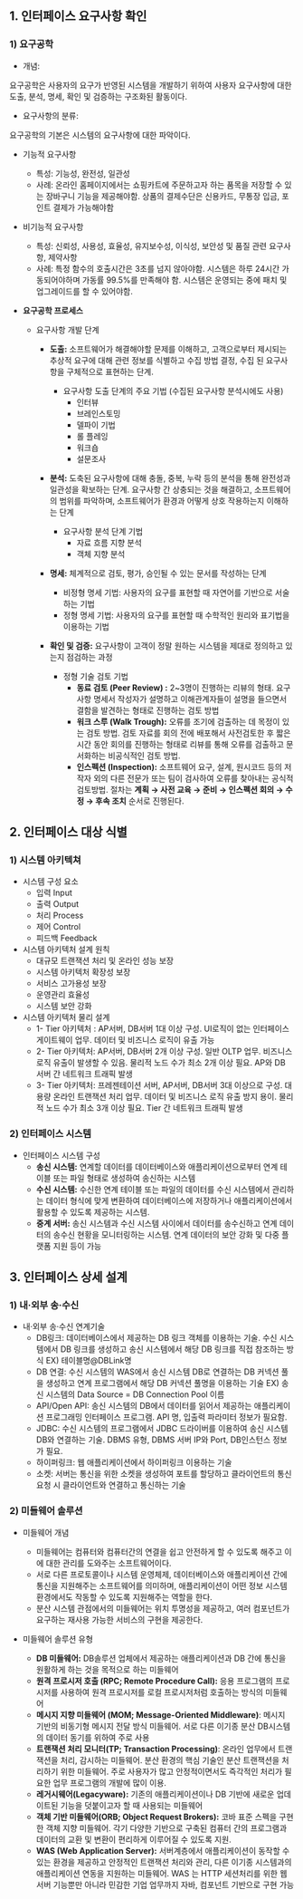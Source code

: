 ## 1. 인터페이스 요구사항 확인

### 1) 요구공학

- 개념:

요구공학은 사용자의 요구가 반영된 시스템을 개발하기 위하여 사용자 요구사항에 대한 도출, 분석, 명세, 확인 및 검증하는 구조화된 활동이다.

- 요구사항의 분류:

요구공학의 기본은 시스템의 요구사항에 대한 파악이다.

- 기능적 요구사항
    - 특성: 기능성, 완전성, 일관성
    - 사례: 온라인 홈페이지에서는 쇼핑카트에 주문하고자 하는 품목을 저장할 수 있는 장바구니 기능을 제공해야함. 상품의 결제수단은 신용카드, 무통장 입금, 포인트 결제가 가능해야함
- 비기능적 요구사항
    - 특성: 신뢰성, 사용성, 효율성, 유지보수성, 이식성, 보안성 및 품질 관련 요구사항, 제약사항
    - 사례: 특정 함수의 호출시간은 3초를 넘지 않아야함. 시스템은 하루 24시간 가동되어야하며 가동률 99.5%를 만족해야 함. 시스템은 운영되는 중에 패치 및 업그레이드를 할 수 있어야함.

- **요구공학 프로세스**
    - 요구사항 개발 단계
        - **도출:** 소프트웨어가 해결해야할 문제를 이해하고, 고객으로부터 제시되는 추상적 요구에 대해 관련 정보를 식별하고 수집 방법 결정, 수집 된 요구사항을 구체적으로 표현하는 단계.
            - 요구사항 도출 단계의 주요 기법 (수집된 요구사항 분석시에도 사용)
                - 인터뷰
                - 브레인스토밍
                - 델파이 기법
                - 롤 플레잉
                - 워크숍
                - 설문조사

        - **분석:** 도축된 요구사항에 대해 충돌, 중복, 누락 등의 분석을 통해 완전성과 일관성을 확보하는 단계. 요구사항 간 상충되는 것을 해결하고, 소프트웨어의 범위를 파악하며, 소프트웨어가 환경과 어떻게 상호 작용하는지 이해하는 단계
            - 요구사항 분석 단계 기법
                - 자료 흐름 지향 분석
                - 객체 지향 분석

        - **명세:** 체계적으로 검토, 평가, 승인될 수 있는 문서를 작성하는 단계
            - 비정형 명세 기법: 사용자의 요구를 표현할 때 자연어를 기반으로 서술하는 기법
            - 정형 명세 기법: 사용자의 요구를 표현할 때 수학적인 원리와 표기법을 이용하는 기법

        - **확인 및 검증:** 요구사항이 고객이 정말 원하는 시스템을 제대로 정의하고 있는지 점검하는 과정
            - 정형 기술 검토 기법
                - **동료 검토 (Peer Review) :** 2~3명이 진행하는 리뷰의 형태. 요구사항 명세서 작성자가 설명하고 이해관계자들이 설명을 들으면서 결함을 발견하는 형태로 진행하는 검토 방법
                - **워크 스루 (Walk Trough):** 오류를 조기에 검출하는 데 목정이 있는 검토 방법. 검토 자료를 회의 전에 배포해서 사전검토한 후 짧은 시간 동안 회의를 진행하는 형태로 리뷰를 통해 오류를 검출하고 문서화하는 비공식적인 검토 방법.
                - **인스펙션 (Inspection):** 소프트웨어 요구, 설계, 원시코드 등의 저작자 외의 다른 전문가 또는 팀이 검사하여 오류를 찾아내는 공식적 검토방법. 절차는 **계획 → 사전 교육 → 준비 → 인스펙션 회의 → 수정 → 후속 조치** 순서로 진행된다.


## 2. 인터페이스 대상 식별

### 1) 시스템 아키텍쳐

- 시스템 구성 요소
    - 입력 Input
    - 출력 Output
    - 처리 Process
    - 제어 Control
    - 피드백 Feedback
- 시스템 아키텍처 설계 원칙
    - 대규모 트랜잭션 처리 및 온라인 성능 보장
    - 시스템 아키텍처 확장성 보장
    - 서비스 고가용성 보장
    - 운영관리 효율성
    - 시스템 보안 강화
- 시스템 아키텍처 물리 설계
    - 1- Tier 아키텍처 : AP서버, DB서버 1대 이상 구성. UI로직이 없는 인터페이스 게이트웨이 업무. 데이터 및 비즈니스 로직이 유출 가능
    - 2- Tier 아키텍처: AP서버, DB서버 2개 이상 구성. 일반 OLTP 업무. 비즈니스 로직 유출이 발생할 수 있음. 물리적 노드 수가 최소 2개 이상 필요. AP와 DB 서버 간 네트워크 트래픽 발생
    - 3- Tier 아키텍처: 프레젠테이션 서버, AP서버, DB서버 3대 이상으로 구성. 대용량 온라인 트랜잭션 처리 업무. 데이터 및 비즈니스 로직 유출 방지 용이. 물리적 노드 수가 최소 3개 이상 필요. Tier 간 네트워크 트래픽 발생

### 2) 인터페이스 시스템

- 인터페이스 시스템 구성
    - **송신 시스템:** 연계할 데이터를 데이터베이스와 애플리케이션으로부터 연계 테이블 또는 파일 형태로 생성하여 송신하는 시스템
    - **수신 시스템:** 수신한 연계 테이블 또는 파일의 데이터를 수신 시스템에서 관리하는 데이터 형식에 맞게 변환하여 데이터베이스에 저장하거나 애플리케이션에서 활용할 수 있도록 제공하는 시스템.
    - **중계 서버:** 송신 시스템과 수신 시스템 사이에서 데이터를 송수신하고 연계 데이터의 송수신 현황을 모니터링하는 시스템. 연계 데이터의 보안 강화 및 다중 플랫폼 지원 등이 가능



## 3. 인터페이스 상세 설계

### 1) 내·외부 송·수신

- 내·외부 송·수신 연계기술
    - DB링크: 데이터베이스에서 제공하는 DB 링크 객체를 이용하는 기술. 수신 시스템에서 DB 링크를 생성하고 송신 시스템에서 해당 DB 링크를 직접 참조하는 방식 EX) 테이블명@DBLink명
    - DB 연결: 수신 시스템의 WAS에서 송신 시스템 DB로 연결하는 DB 커넥션 풀을 생성하고 연계 프로그램에서 해당 DB 커넥션 풀명을 이용하는 기술 EX) 송신 시스템의 Data Source = DB Connection Pool 이름
    - API/Open API: 송신 시스템의 DB에서 데이터를 읽어서 제공하는 애플리케이션 프로그래밍 인터페이스 프로그램. API 명, 입출력 파라미터 정보가 필요함.
    - JDBC: 수신 시스템의 프로그램에서 JDBC 드라이버를 이용하여 송신 시스템 DB와 연결하는 기술. DBMS 유형, DBMS 서버 IP와 Port, DB인스턴스 정보가 필요.
    - 하이퍼링크: 웹 애플리케이션에서 하이퍼링크 이용하는 기술
    - 소켓: 서버는 통신을 위한 소켓을 생성하여 포트를 할당하고 클라이언트의 통신 요청 시 클라이언트와 연결하고 통신하는 기술

### 2) 미들웨어 솔루션

- 미들웨어 개념
    - 미들웨어는 컴퓨터와 컴퓨터간의 연결을 쉽고 안전하게 할 수 있도록 해주고 이에 대한 관리를 도와주는 소프트웨어이다.
    - 서로 다른 프로토콜이나 시스템 운영체제, 데이터베이스와 애플리케이션 간에 통신을 지원해주는 소프트웨어를 의미하며, 애플리케이션이 어떤 정보 시스템 환경에서도 작동할 수 있도록 지원해주는 역할을 한다.
    - 분산 시스템 관점에서의 미들웨어는 위치 투명성을 제공하고, 여러 컴포넌트가 요구하는 재사용 가능한 서비스의 구현을 제공한다.

- 미들웨어 솔루션 유형
    - **DB 미들웨어:** DB솔루션 업체에서 제공하는 애플리케이션과 DB 간에 통신을 원활하게 하는 것을 목적으로 하는 미들웨어
    - **원격 프로시저 호출 (RPC; Remote Procedure Call):** 응용 프로그램의 프로시저를 사용하여 원격 프로시저를 로컬 프로시저처럼 호출하는 방식의 미들웨어
    - **메시지 지향 미들웨어 (MOM; Message-Oriented Middleware)**: 메시지 기반의 비동기형 메시지 전달 방식 미들웨어. 서로 다른 이기종 분산 DB시스템의 데이터 동기를 위하여 주로 사용
    - **트랜잭션 처리 모니터(TP; Transaction Processing)**: 온라인 업무에서 트랜잭션을 처리, 감시하는 미들웨어. 분산 환경의 핵심 기술인 분산 트랜잭션을 처리하기 위한 미들웨어. 주로 사용자가 많고 안정적이면서도 즉각적인 처리가 필요한 업무 프로그램의 개발에 많이 이용.
    - **레거시웨어(Legacyware):** 기존의 애플리케이션이나 DB 기반에 새로운 업데이트된 기능을 덧붙이고자 할 때 사용되는 미들웨어
    - **객체 기반 미들웨어(ORB; Object Request Brokers):** 코바 표준 스펙을 구현한 객체 지향 미들웨어. 각기 다양한 기반으로 구축된 컴퓨터 간의 프로그램과 데이터의 교환 및 변환이 편리하게 이루어질 수 있도록 지원.
    - **WAS (Web Application Server):** 서버계층에서 애플리케이션이 동작할 수 있는 환경을 제공하고 안정적인 트랜잭션 처리와 관리, 다른 이기종 시스템과의 애플리케이션 연동을 지원하는 미들웨어. WAS 는 HTTP 세션처리를 위한 웹 서버 기능뿐만 아니라 민감한 기업 업무까지 자바, 컴포넌트 기반으로 구현 가능